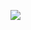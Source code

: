 ![](https://52ea-99-76-155-93.ngrok.io/-/gh/svg/lrstanley/geoip?icon=line-md:coffee-arrow&icon.height=40&icon.color=%2303fc45&icon.rotate=3)
